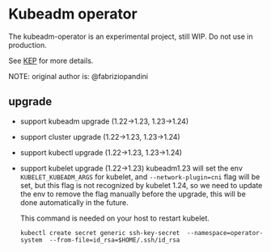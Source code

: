 # Kubeadm operator

The kubeadm-operator is an experimental project, still WIP.
Do not use in production.

See [KEP](https://git.k8s.io/enhancements/keps/sig-cluster-lifecycle/kubeadm/20190916-kubeadm-operator.md) for more details.


NOTE: original author is: @fabriziopandini


## upgrade

- support kubeadm upgrade (1.22->1.23, 1.23->1.24)
- support cluster upgrade (1.22->1.23, 1.23->1.24)
- support kubectl upgrade (1.22->1.23, 1.23->1.24)
- support kubelet upgrade (1.22->1.23)
  kubeadm1.23 will set the env `KUBELET_KUBEADM_ARGS` for kubelet, and `--network-plugin=cni` flag will be set, but this flag is not recognized by kubelet 1.24, so we need to update the env to remove the flag manually before the upgrade, this will be done automatically in the future.

  This command is needed on your host to restart kubelet.
  ```
  kubectl create secret generic ssh-key-secret  --namespace=operator-system  --from-file=id_rsa=$HOME/.ssh/id_rsa
  ```